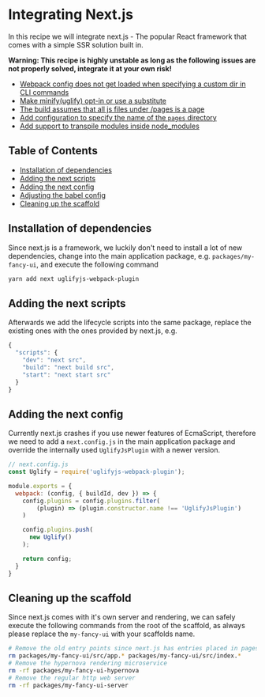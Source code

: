 # Integrating Next.js

In this recipe we will integrate next.js - The popular React framework that comes with a simple SSR solution built in.

**Warning: This recipe is highly unstable as long as the following issues are not properly solved, integrate it at your own risk!**

- [Webpack config does not get loaded when specifying a custom dir in CLI commands](https://github.com/zeit/next.js/issues/1195)
- [Make minify(uglify) opt-in or use a substitute](https://github.com/zeit/next.js/issues/1195)
- [The build assumes that all js files under /pages is a page](https://github.com/zeit/next.js/issues/3183)
- [Add configuration to specify the name of the `pages` directory](https://github.com/zeit/next.js/pull/936)
- [Add support to transpile modules inside node_modules](https://github.com/zeit/next.js/issues/706)

## Table of Contents

- [Installation of dependencies](#installation-of-dependencies)
- [Adding the next scripts](#adding-the-next-scripts)
- [Adding the next config](#adding-the-next-config)
- [Adjusting the babel config](#adjusting-the-babel-config)
- [Cleaning up the scaffold](#cleaning-up-the-scaffold)


<a id="installation-of-dependencies"></a>
## Installation of dependencies
Since next.js is a framework, we luckily don't need to install a lot of new dependencies, change into the main application package, e.g. `packages/my-fancy-ui`, and execute the following command

```sh
yarn add next uglifyjs-webpack-plugin
```


<a id="adding-the-next-scripts"></a>
## Adding the next scripts
Afterwards we add the lifecycle scripts into the same package, replace the existing ones with the ones provided by next.js, e.g.

```js
{
  "scripts": {
    "dev": "next src",
    "build": "next build src",
    "start": "next start src"
  }
}
```


<a id="adding-the-next-scripts"></a>
## Adding the next config
Currently next.js crashes if you use newer features of EcmaScript, therefore we need to add a `next.config.js` in the main application package and override the internally used `UglifyJsPlugin` with a newer version.

```js
// next.config.js
const Uglify = require('uglifyjs-webpack-plugin');

module.exports = {
  webpack: (config, { buildId, dev }) => {
    config.plugins = config.plugins.filter(
        (plugin) => (plugin.constructor.name !== 'UglifyJsPlugin')
    )

    config.plugins.push(
      new Uglify()
    );

    return config;
  }
}
```


<a id="cleaning-up-the-scaffold"></a>
## Cleaning up the scaffold
Since next.js comes with it's own server and rendering, we can safely execute the following commands from the root of the scaffold, as always please replace the `my-fancy-ui` with your scaffolds name.

```sh
# Remove the old entry points since next.js has entries placed in pages/
rm packages/my-fancy-ui/src/app.* packages/my-fancy-ui/src/index.*
# Remove the hypernova rendering microservice
rm -rf packages/my-fancy-ui-hypernova
# Remove the regular http web server
rm -rf packages/my-fancy-ui-server
```
